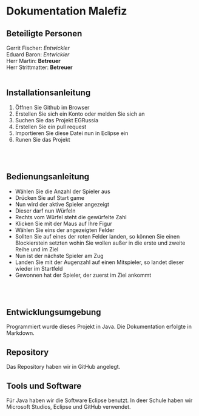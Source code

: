 # Dokumentation Malefiz
## Beteiligte Personen 
Gerrit Fischer: *Entwickler*
<br>Eduard Baron: *Entwickler*
<br>Herr Martin: **Betreuer**
<br>Herr Strittmatter: **Betreuer**
<br>
<br>
## Installationsanleitung
1. Öffnen Sie Github im Browser
2. Erstellen Sie sich ein Konto oder melden Sie sich an
3. Suchen Sie das Projekt EGRussia
4. Erstellen Sie ein pull request
5. Importieren Sie diese Datei nun in Eclipse ein
6. Runen Sie das Projekt

<br>
<br>

## Bedienungsanleitung
- Wählen Sie die Anzahl der Spieler aus
- Drücken Sie auf Start game
- Nun wird der aktive Spieler angezeigt
- Dieser darf nun Würfeln
- Rechts vom Würfel steht die gewürfelte Zahl
- Klicken Sie mit der Maus auf Ihre Figur
- Wählen Sie eins der angezeigten Felder
- Sollten Sie auf eines der roten Felder landen, so können Sie einen Blockierstein setzten wohin Sie wollen außer in die erste und zweite Reihe und im Ziel
- Nun ist der nächste Spieler am Zug
- Landen Sie mit der Augenzahl auf einen Mitspieler, so landet dieser wieder im Startfeld
- Gewonnen hat der Spieler, der zuerst im Ziel ankommt
<br>
<br>

## Entwicklungsumgebung
Programmiert wurde dieses Projekt in Java. Die Dokumentation erfolgte in Markdown.
<br>

## Repository
Das Repository haben wir in GitHub angelegt.
<br>

## Tools und Software
Für Java haben wir die Software Eclipse benutzt. In deer Schule haben wir Microsoft Studios, Eclipse und GitHub verwendet.
